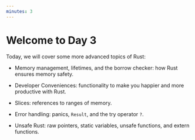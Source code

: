 ```yaml
---
minutes: 3
---
```


# Welcome to Day 3

Today, we will cover some more advanced topics of Rust:

* Memory management, lifetimes, and the borrow checker: how Rust ensures memory safety.

* Developer Conveniences: functionality to make you happier and more productive with Rust.

* Slices: references to ranges of memory.

* Error handling: panics, `Result`, and the try operator `?`.

* Unsafe Rust: raw pointers, static variables, unsafe functions, and extern
  functions.
